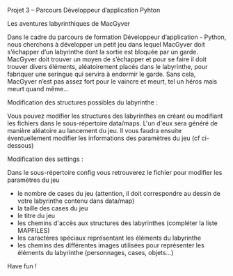 Projet 3 – Parcours Développeur d’application Pyhton

Les aventures labyrinthiques de MacGyver



Dans le cadre du parcours de formation Développeur d’application - Python, nous cherchons à développer un petit jeu dans lequel MacGyver doit s’échapper d’un labyrinthe dont la sortie est bloquée par un garde. MacGyver doit trouver un moyen de s’échapper et pour se faire il doit trouver divers éléments, aléatoirement placés dans le labyrinthe, pour fabriquer une seringue qui servira à endormir le garde. Sans cela, MacGyver n’est pas assez fort pour le vaincre et meurt, tel un héros mais meurt quand même...


Modification des structures possibles du labyrinthe :

Vous pouvez modifier les structures des labyrinthes en créant ou modifiant les fichiers dans le sous-répertoire data/maps. L'un d'eux sera généré de manière aléatoire au lancement du jeu.
Il vous faudra ensuite éventuellement modifier les informations des paramètres du jeu (cf ci-dessous)


Modification des settings :

Dans le sous-répertoire config vous retrouverez le fichier pour modifier les paramètres du jeu
- le nombre de cases du jeu (attention, il doit correspondre au dessin de votre labyrinthe contenu dans data/map)
- la taille des cases du jeu
- le titre du jeu
- les chemins d'accès aux structures des labyrinthes (compléter la liste MAPFILES)
- les caractères spéciaux représentant les éléments du labyrinthe
- les chemins des différentes images utilisées pour représenter les éléments du labyrinthe    (personnages, cases, objets...)


Have fun !
